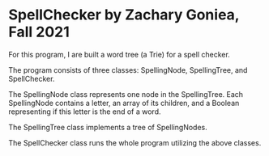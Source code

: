 # SpellChecker by Zachary Goniea, Fall 2021
For this program, I are built a word tree (a Trie) for a spell checker.

The program consists of three classes: SpellingNode, SpellingTree, and SpellChecker.

The SpellingNode class represents one node in the SpellingTree. Each SpellingNode contains a letter, an array of its children, 
and a Boolean representing if this letter is the end of a word.

The SpellingTree class implements a tree of SpellingNodes.

The SpellChecker class runs the whole program utilizing the above classes.
